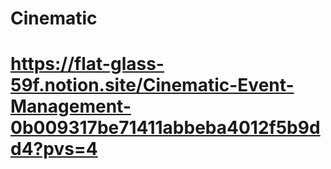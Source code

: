 # Cinematic

#  https://flat-glass-59f.notion.site/Cinematic-Event-Management-0b009317be71411abbeba4012f5b9dd4?pvs=4
